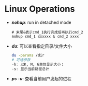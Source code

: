 # Linux Operations


* ***nohup***: run in detached mode
    ```linux command
    # 末尾&表示cmd_1执行完成后再执行cmd_2
    nohup cmd_1 xxxxxx & cmd_2 xxxx

* ***du***: 可以查看指定目录/文件大小
    ```sh
    du -params /dir
    # 可选参数
    -h: 以K, M, G单位显示大小；
    -s: 显示当前路径总计

* ***ps -u***: 查看当前用户发起的进程